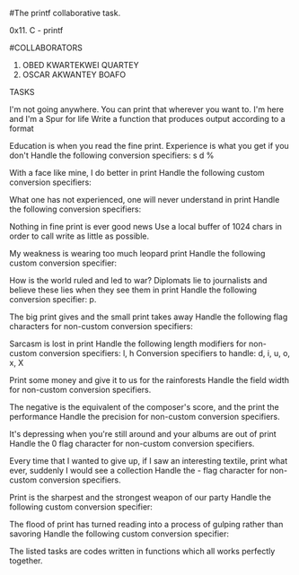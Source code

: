 #The printf collaborative task.

0x11. C - printf

#COLLABORATORS

1. OBED KWARTEKWEI QUARTEY
2. OSCAR AKWANTEY BOAFO

TASKS

I'm not going anywhere. You can print that wherever you want to. I'm here and I'm a Spur for life Write a function that produces output according to a format

Education is when you read the fine print. Experience is what you get if you don't Handle the following conversion specifiers: s d %

With a face like mine, I do better in print
Handle the following custom conversion specifiers:

What one has not experienced, one will never understand in print
Handle the following conversion specifiers:

Nothing in fine print is ever good news Use a local buffer of 1024 chars in order to call write as little as possible.

My weakness is wearing too much leopard print Handle the following custom conversion specifier:

How is the world ruled and led to war? Diplomats lie to journalists and believe these lies when they see them in print Handle the following conversion specifier: p.

The big print gives and the small print takes away Handle the following flag characters for non-custom conversion specifiers:

Sarcasm is lost in print Handle the following length modifiers for non-custom conversion specifiers: l, h Conversion specifiers to handle: d, i, u, o, x, X

Print some money and give it to us for the rainforests Handle the field width for non-custom conversion specifiers.

The negative is the equivalent of the composer's score, and the print the performance Handle the precision for non-custom conversion specifiers.

It's depressing when you're still around and your albums are out of print Handle the 0 flag character for non-custom conversion specifiers.

Every time that I wanted to give up, if I saw an interesting textile, print what ever, suddenly I would see a collection Handle the - flag character for non-custom conversion specifiers.

Print is the sharpest and the strongest weapon of our party Handle the following custom conversion specifier:

The flood of print has turned reading into a process of gulping rather than savoring Handle the following custom conversion specifier:

The listed tasks are codes written in functions which all works perfectly together.

